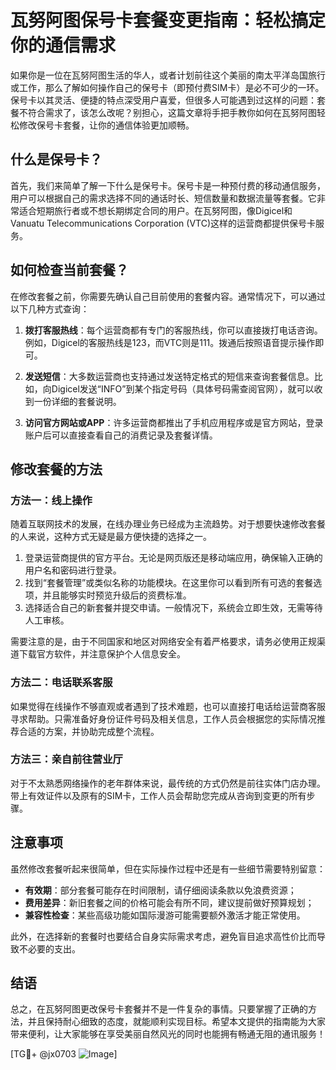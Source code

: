 # 瓦努阿图保号卡套餐变更指南：轻松搞定你的通信需求

如果你是一位在瓦努阿图生活的华人，或者计划前往这个美丽的南太平洋岛国旅行或工作，那么了解如何操作自己的保号卡（即预付费SIM卡）是必不可少的一环。保号卡以其灵活、便捷的特点深受用户喜爱，但很多人可能遇到过这样的问题：套餐不符合需求了，该怎么改呢？别担心，这篇文章将手把手教你如何在瓦努阿图轻松修改保号卡套餐，让你的通信体验更加顺畅。

## 什么是保号卡？

首先，我们来简单了解一下什么是保号卡。保号卡是一种预付费的移动通信服务，用户可以根据自己的需求选择不同的通话时长、短信数量和数据流量等套餐。它非常适合短期旅行者或不想长期绑定合同的用户。在瓦努阿图，像Digicel和Vanuatu Telecommunications Corporation (VTC)这样的运营商都提供保号卡服务。

## 如何检查当前套餐？

在修改套餐之前，你需要先确认自己目前使用的套餐内容。通常情况下，可以通过以下几种方式查询：

1. **拨打客服热线**：每个运营商都有专门的客服热线，你可以直接拨打电话咨询。例如，Digicel的客服热线是123，而VTC则是111。拨通后按照语音提示操作即可。
   
2. **发送短信**：大多数运营商也支持通过发送特定格式的短信来查询套餐信息。比如，向Digicel发送“INFO”到某个指定号码（具体号码需查阅官网），就可以收到一份详细的套餐说明。

3. **访问官方网站或APP**：许多运营商都推出了手机应用程序或是官方网站，登录账户后可以直接查看自己的消费记录及套餐详情。

## 修改套餐的方法

### 方法一：线上操作

随着互联网技术的发展，在线办理业务已经成为主流趋势。对于想要快速修改套餐的人来说，这种方式无疑是最方便快捷的选择之一。

1. 登录运营商提供的官方平台。无论是网页版还是移动端应用，确保输入正确的用户名和密码进行登录。
2. 找到“套餐管理”或类似名称的功能模块。在这里你可以看到所有可选的套餐选项，并且能够实时预览升级后的资费标准。
3. 选择适合自己的新套餐并提交申请。一般情况下，系统会立即生效，无需等待人工审核。

需要注意的是，由于不同国家和地区对网络安全有着严格要求，请务必使用正规渠道下载官方软件，并注意保护个人信息安全。

### 方法二：电话联系客服

如果觉得在线操作不够直观或者遇到了技术难题，也可以直接打电话给运营商客服寻求帮助。只需准备好身份证件号码及相关信息，工作人员会根据您的实际情况推荐合适的方案，并协助完成整个流程。

### 方法三：亲自前往营业厅

对于不太熟悉网络操作的老年群体来说，最传统的方式仍然是前往实体门店办理。带上有效证件以及原有的SIM卡，工作人员会帮助您完成从咨询到变更的所有步骤。

## 注意事项

虽然修改套餐听起来很简单，但在实际操作过程中还是有一些细节需要特别留意：

- **有效期**：部分套餐可能存在时间限制，请仔细阅读条款以免浪费资源；
- **费用差异**：新旧套餐之间的价格可能会有所不同，建议提前做好预算规划；
- **兼容性检查**：某些高级功能如国际漫游可能需要额外激活才能正常使用。

此外，在选择新的套餐时也要结合自身实际需求考虑，避免盲目追求高性价比而导致不必要的支出。

## 结语

总之，在瓦努阿图更改保号卡套餐并不是一件复杂的事情。只要掌握了正确的方法，并且保持耐心细致的态度，就能顺利实现目标。希望本文提供的指南能为大家带来便利，让大家能够在享受美丽自然风光的同时也能拥有畅通无阻的通讯服务！

[TG💪+ @jx0703 ![Image](https://github.com/user-attachments/assets/dbca1d08-cadb-493c-b0ec-ad6f7a83f270)]